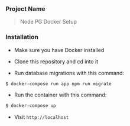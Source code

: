 ### Project Name

> Node PG Docker Setup

### Installation

- Make sure you have Docker installed
- Clone this repository and cd into it

- Run database migrations with this command:
```bash
$ docker-compose run app npm run migrate
```
- Run the container with this command:

```bash
$ docker-compose up
```

- Visit `http://localhost`
